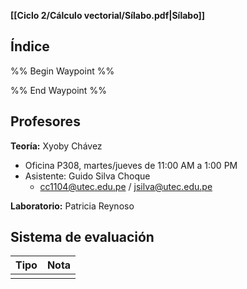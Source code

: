 **[[Ciclo 2/Cálculo vectorial/Sílabo.pdf|Sílabo]]**

## Índice

%% Begin Waypoint %%


%% End Waypoint %%

## Profesores

**Teoría:** Xyoby Chávez
- Oficina P308, martes/jueves de 11:00 AM a 1:00 PM
- Asistente: Guido Silva Choque
	- cc1104@utec.edu.pe / jsilva@utec.edu.pe

**Laboratorio:** Patricia Reynoso

## Sistema de evaluación

| Tipo | Nota |
| ---- | ---- |
|      |      |
